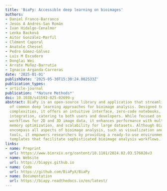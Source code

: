 ```yaml
---
title: 'BiaPy: Accessible deep learning on bioimages'
authors:
- Daniel Franco-Barranco
- Jesús A Andrés-San Román
- Ivan Hidalgo-Cenalmor
- Lenka Backová
- Aitor González-Marfil
- Clément Caporal
- Anatole Chessel
- Pedro Gómez-Gálvez
- Luis M Escudero
- Donglai Wei
- Arrate Muñoz-Barrutia
- Ignacio Arganda-Carreras
date: '2025-01-01'
publishDate: '2025-05-30T15:30:24.002533Z'
publication_types:
- article-journal
publication: '*Nature Methods*'
doi: 10.1038/s41592-025-02699-y
abstract: BiaPy is an open-source library and application that streamlines the use
  of common deep learning approaches for bioimage analysis. Designed to simplify technical
  complexities, it offers an intuitive interface, zero-code notebooks, and Docker
  integration, catering to both users and developers. While focused on deep learning
  workflows for 2D and 3D image data, it enhances performance with multi-GPU capabilities,
  memory optimization, and scalability for large datasets. Although BiaPy does not
  encompass all aspects of bioimage analysis, such as visualization and manual annotation
  tools, it empowers researchers by providing a ready-to-use environment with customizable
  templates that facilitate sophisticated bioimage analysis workflows.
links:
- name: Preprint
  url: https://www.biorxiv.org/content/10.1101/2024.02.03.576026v3
- name: Website
  url: https://biapyx.github.io
- name: Code
  url: https://github.com/BiaPyX/BiaPy
- name: Documentation
  url: https://biapy.readthedocs.io/en/latest/
---
```

